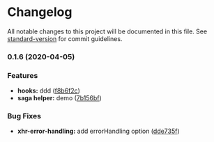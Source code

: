 # Changelog

All notable changes to this project will be documented in this file. See [standard-version](https://github.com/conventional-changelog/standard-version) for commit guidelines.

### 0.1.6 (2020-04-05)


### Features

* **hooks:** ddd ([f8b6f2c](https://github.com/alanhg/react-demo/commit/f8b6f2c4d9666327dc50342b1df9719b3b8499f4))
* **saga helper:** demo ([7b156bf](https://github.com/alanhg/react-demo/commit/7b156bfccd625de892c656688080e3d1f65e13c2))


### Bug Fixes

* **xhr-error-handling:** add errorHandling option ([dde735f](https://github.com/alanhg/react-demo/commit/dde735fcfc0306d96307b642e129cb83d2edad24))
